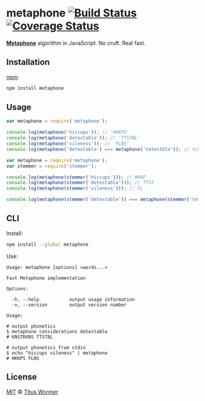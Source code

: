 # metaphone [![Build Status](https://img.shields.io/travis/wooorm/metaphone.svg)](https://travis-ci.org/wooorm/metaphone) [![Coverage Status](https://img.shields.io/codecov/c/github/wooorm/metaphone.svg)](https://codecov.io/github/wooorm/metaphone)

[**Metaphone**](http://en.wikipedia.org/wiki/metaphone) algorithm in
JavaScript.  No cruft.  Real fast.

## Installation

[npm](https://docs.npmjs.com/cli/install):

```bash
npm install metaphone
```

## Usage

```js
var metaphone = require('metaphone');

console.log(metaphone('hiccups')); // 'HKKPS'
console.log(metaphone('detestable')); // 'TTSTBL'
console.log(metaphone('vileness')); // 'FLNS'
console.log(metaphone('detestable') === metaphone('tetestble')); // true
```

```js
var metaphone = require('metaphone');
var stemmer = require('stemmer');

console.log(metaphone(stemmer('hiccups'))); // HKKP
console.log(metaphone(stemmer('detestable'))); // TTST
console.log(metaphone(stemmer('vileness'))); // FL

console.log(metaphone(stemmer('detestable')) === metaphone(stemmer('tetest'))); // true
```

## CLI

Install:

```bash
npm install --global metaphone
```

Use:

```text
Usage: metaphone [options] <words...>

Fast Metaphone implementation

Options:

  -h, --help           output usage information
  -v, --version        output version number

Usage:

# output phonetics
$ metaphone considerations detestable
# KNSTRXNS TTSTBL

# output phonetics from stdin
$ echo "hiccups vileness" | metaphone
# HKKPS FLNS
```

## License

[MIT](LICENSE) © [Titus Wormer](http://wooorm.com)
